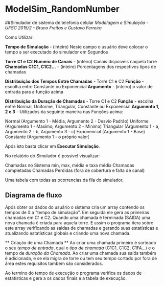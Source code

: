 # ModelSim_RandomNumber

##Simulador de sistema de telefonia celular
*Modelagem e Simulação - UFSC 2015/2 - Bruno Freitas e Gustavo Ferreira*

Como Utilizar:

**Tempo de Simulação** - (inteiro) Neste campo o usuário deve colocar o tempo a ser executado do simulador em Segundos

**Torre C1 e C2**
**Numero de Canais** - (inteiro) Canais dispoíveis naquela torre
**Chamadas C1C1, C1C2...** - (inteiro) Porcentagens dos respectivos tipos de chamadas

**Distribuição dos Tempos Entre Chamadas** - Torre C1 e C2
**Função** - escolha entre Constante ou Exponencial
**Argumento** - (inteiro) o valor de entrada para a função acima

 **Distribuição da Duração de Chamadas** - Torre C1 e C2
 **Função** - escolha entre Normal, Uniforme, Triangular, Constante ou Exponencial
 **Argumento 1, 2 e 3** - Utilizados da seguinte maneira nas Funções acima:
 
 Normal (Argumento 1 - Média, Argumento 2 - Desvio Padrão)
 Uniforme (Argumento 1 - Maximo, Argumento 2 - Minimo)
 Triangular (Argumento 1 - a, Argumento 2 - b, Argumento 3 - c)
 Exponencial (Argumento 1 - Base)
 Constante (Argumento 1 - o próprio valor)
 
 Após isto basta clicar em **Executar Simulação**.
 
 No relatório do Simulador é possivel visualizar:
 
 Chamadas no Sistema min, max, média e taxa média
 Chamadas completadas
 Chamadas Perdidas (fora de cobertura e falta de canal)
 
 Uma tabela com todas as ocorrencias da fila do simulador.
 
 
 ## Diagrama de fluxo 
 
Após obter os dados do usuário o sistema cria um array contendo os tempos de 0 a "tempo de simulação". Em seguida ele gera as primeiras chamadas em C1 e C2. Quando uma chamada é terminada (SAIDA) uma nova chamada é criada para aquela torre. E assim o programa itera sobre este array verificando as saidas de chamadas e gerando suas estatísticas e atualizando estatísticas globais e criando uma nova chamada.

** Criação de uma Chamada ** 
Ao criar uma chamada primeiro é sorteado o seu *tempo de entrada*, qual o *tipo de chamada* (C1C1, C1C2, C1FA...) e o tempo de *duração da Chamada*. Ao criar uma chamada sua saída também é adicionada, e se ela migra de torre ou tem seu tempo cortado por fora de área estes requisitos também são considerados.


Ao termino do tempo de execução o programa verifica os dados de estatísticas e gera a os dados finais e a tabela de execução.
 



